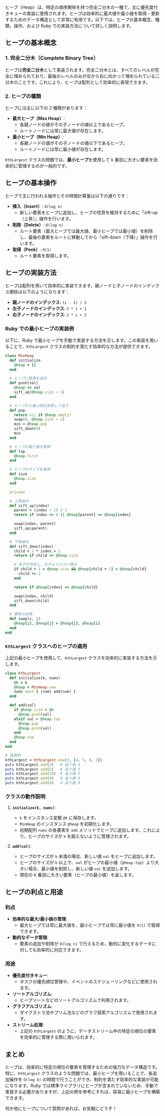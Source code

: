 ヒープ（Heap）は、特定の順序関係を持つ完全二分木の一種で、主に優先度付きキューの実装に使用されます。ヒープは効率的に最大値や最小値を取得・更新するためのデータ構造として非常に有用です。以下では、ヒープの基本概念、種類、操作、および Ruby での実装方法について詳しく説明します。

## ヒープの基本概念

### 1. 完全二分木（Complete Binary Tree）

ヒープは**完全二分木**として実装されます。完全二分木とは、すべてのレベルが完全に埋められており、最後のレベルのみが左から右に向かって埋められている二分木のことです。これにより、ヒープは配列として効率的に表現できます。

### 2. ヒープの種類

ヒープには主に以下の 2 種類があります：

- **最大ヒープ（Max Heap）**:
  - 各親ノードの値がその子ノードの値以上であるヒープ。
  - ルートノードには常に最大値が存在します。
- **最小ヒープ（Min Heap）**:
  - 各親ノードの値がその子ノードの値以下であるヒープ。
  - ルートノードには常に最小値が存在します。

`KthLargest` クラスの問題では、**最小ヒープ**を使用して k 番目に大きい要素を効率的に管理するのが一般的です。

## ヒープの基本操作

ヒープで主に行われる操作とその時間計算量は以下の通りです：

- **挿入（Insert）**: `O(log n)`
  - 新しい要素をヒープに追加し、ヒープの性質を維持するために「sift-up（上昇）」操作を行います。
- **削除（Delete）**: `O(log n)`
  - ルート要素（最大ヒープでは最大値、最小ヒープでは最小値）を削除し、最後の要素をルートに移動してから「sift-down（下降）」操作を行います。
- **取得（Peek）**: `O(1)`
  - ルート要素を取得します。

## ヒープの実装方法

ヒープは配列を用いて効率的に実装できます。親ノードと子ノードのインデックス関係は以下のようになります：

- **親ノードのインデックス**: `(i - 1) / 2`
- **左子ノードのインデックス**: `2 * i + 1`
- **右子ノードのインデックス**: `2 * i + 2`

### Ruby での最小ヒープの実装例

以下に、Ruby で最小ヒープを手動で実装する方法を示します。この実装を用いることで、`KthLargest` クラスの制約を満たす効率的な方法が提供できます。

```ruby
class MinHeap
  def initialize
    @heap = []
  end

  # ヒープに要素を追加
  def push(val)
    @heap << val
    sift_up(@heap.size - 1)
  end

  # ヒープから最小値を削除して返す
  def pop
    return nil if @heap.empty?
    swap(0, @heap.size - 1)
    min = @heap.pop
    sift_down(0)
    min
  end

  # ヒープの最小値を取得
  def top
    @heap.first
  end

  # ヒープのサイズを取得
  def size
    @heap.size
  end

  private

  # 上昇操作
  def sift_up(index)
    parent = (index - 1) / 2
    return if index <= 0 || @heap[parent] <= @heap[index]

    swap(index, parent)
    sift_up(parent)
  end

  # 下降操作
  def sift_down(index)
    child = 2 * index + 1
    return if child >= @heap.size

    # 右子が存在し、左子より小さい場合
    if child + 1 < @heap.size && @heap[child + 1] < @heap[child]
      child += 1
    end

    return if @heap[index] <= @heap[child]

    swap(index, child)
    sift_down(child)
  end

  # 要素の交換
  def swap(i, j)
    @heap[i], @heap[j] = @heap[j], @heap[i]
  end
end
```

### `KthLargest` クラスへのヒープの適用

上記の最小ヒープを使用して、`KthLargest` クラスを効率的に実装する方法を示します。

```ruby
class KthLargest
  def initialize(k, nums)
    @k = k
    @heap = MinHeap.new
    nums.each { |num| add(num) }
  end

  def add(val)
    if @heap.size < @k
      @heap.push(val)
    elsif val > @heap.top
      @heap.pop
      @heap.push(val)
    end
    @heap.top
  end
end

# 使用例
kthLargest = KthLargest.new(3, [4, 5, 8, 2])
puts kthLargest.add(3)   # 返り値 4
puts kthLargest.add(5)   # 返り値 5
puts kthLargest.add(10)  # 返り値 5
puts kthLargest.add(9)   # 返り値 8
puts kthLargest.add(4)   # 返り値 8
```

### クラスの動作説明

1. **`initialize(k, nums)`**:

   - `k` をインスタンス変数 `@k` に保存します。
   - `MinHeap` のインスタンス `@heap` を初期化します。
   - 初期配列 `nums` の各要素を `add` メソッドでヒープに追加します。これにより、ヒープのサイズが `k` を超えないように管理されます。

2. **`add(val)`**:
   - ヒープのサイズが `k` 未満の場合、新しい値 `val` をヒープに追加します。
   - ヒープのサイズが `k` 以上で、`val` がヒープの最小値（`@heap.top`）より大きい場合、最小値を削除し、新しい値 `val` を追加します。
   - 現在の k 番目に大きい要素（ヒープの最小値）を返します。

## ヒープの利点と用途

### 利点

- **効率的な最大/最小値の管理**:
  - 最大ヒープでは常に最大値を、最小ヒープでは常に最小値を `O(1)` で取得できます。
- **動的なデータ管理**:
  - 要素の追加や削除が `O(log n)` で行えるため、動的に変化するデータに対しても効率的に対応できます。

### 用途

- **優先度付きキュー**:
  - タスクの優先順位管理や、イベントのスケジューリングなどに使用されます。
- **ソートアルゴリズム**:
  - ヒープソートなどのソートアルゴリズムで利用されます。
- **グラフアルゴリズム**:
  - ダイクストラ法やプリム法などのグラフ探索アルゴリズムで使用されます。
- **ストリーム処理**:
  - 上記の `KthLargest` のように、データストリーム中の特定の順位の要素を効率的に管理する際に用いられます。

## まとめ

ヒープは、効率的に特定の順位の要素を管理するための強力なデータ構造です。特に、`KthLargest` クラスのような問題では、最小ヒープを用いることで、各追加操作を `O(log k)` の時間で行うことができ、制約を満たす効率的な実装が可能になります。Ruby では標準ライブラリにヒープが含まれていないため、手動で実装する必要がありますが、上記の例を参考にすれば、容易に最小ヒープを構築できます。

何か他にヒープについて質問があれば、お気軽にどうぞ！
